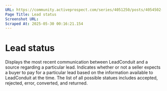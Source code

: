 ```yaml
---
URL: https://community.activeprospect.com/series/4051250/posts/4054502-activeprospect-product-glossary
Page Title: Lead status
Screenshot URL: 
Scraped At: 2025-05-30 00:16:21.154
---
```


# Lead status

Displays the most recent communication between LeadConduit and a source regarding a particular lead. Indicates whether or not a seller expects a buyer to pay for a particular lead based on the information available to LeadConduit at the time. The list of all possible statues includes accepted, rejected, error, converted, and returned.